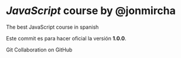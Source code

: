 # _JavaScript_ course by @jonmircha

The best JavaScript course in spanish

Este commit es para hacer oficial la versión **1.0.0**.

Git Collaboration on GitHub

